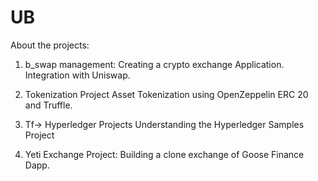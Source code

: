 # UB

About the projects: 

1. b_swap management:
  Creating a crypto exchange Application.
  Integration with Uniswap.
  
2. Tokenization Project
  Asset Tokenization using OpenZeppelin ERC 20 and Truffle.
  
3. Tf-> Hyperledger Projects
  Understanding the Hyperledger Samples Project
  
4. Yeti Exchange Project:
  Building a clone exchange of Goose Finance Dapp.
  
  
